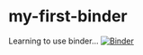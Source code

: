 # my-first-binder
Learning to use binder...
[![Binder](https://mybinder.org/badge_logo.svg)](https://mybinder.org/v2/gh/OsvaldoCarvalho/my-first-binder/master)
